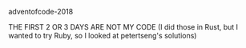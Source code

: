adventofcode-2018


THE FIRST 2 OR 3 DAYS ARE NOT MY CODE (I did those in Rust, but I wanted to try Ruby, so I looked at petertseng's solutions)
